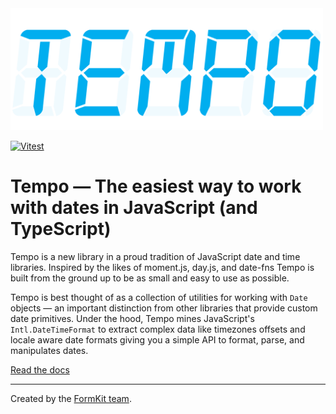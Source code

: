 <img src="docs/public/tempo.png" alt="TEMPO" width="500" height="195">

[![Vitest](https://github.com/formkit/tempo/actions/workflows/tests.yml/badge.svg)](https://github.com/formkit/tempo/actions/workflows/tests.yml)

# Tempo — The easiest way to work with dates in JavaScript (and TypeScript)

Tempo is a new library in a proud tradition of JavaScript date and time libraries. Inspired by the likes of moment.js, day.js, and date-fns Tempo is built from the ground up to be as small and easy to use as possible.

Tempo is best thought of as a collection of utilities for working with `Date` objects — an important distinction from other libraries that provide custom date primitives. Under the hood, Tempo mines JavaScript's `Intl.DateTimeFormat` to extract complex data like timezones offsets and locale aware date formats giving you a simple API to format, parse, and manipulates dates.

[Read the docs](https://tempo.formkit.com)

---

Created by the <a href="https://formkit.com">FormKit team</a>.
